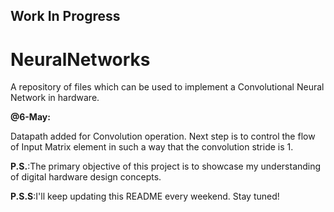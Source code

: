 ## Work In Progress

# NeuralNetworks

A repository of files which can be used to implement a Convolutional Neural Network in hardware.

**@6-May:**

Datapath added for Convolution operation. Next step is to control the flow of Input Matrix element in such a way that the convolution stride is 1.



**P.S.**:The primary objective of this project is to showcase my understanding of digital hardware design concepts. 

**P.S.S**:I'll keep updating this README every weekend. Stay tuned!
